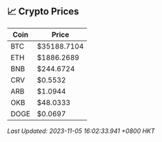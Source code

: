 ## 📈 Crypto Prices

| Coin | Price |
| ---- | ----- |
| BTC | $35188.7104 |
| ETH | $1886.2689 |
| BNB | $244.6724 |
| CRV | $0.5532 |
| ARB | $1.0944 |
| OKB | $48.0333 |
| DOGE | $0.0697 |

_Last Updated: 2023-11-05 16:02:33.941 +0800 HKT_